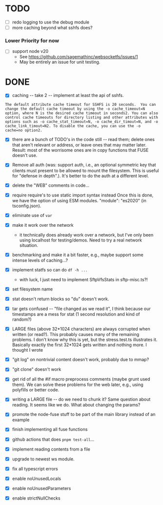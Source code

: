 # TODO

- [ ] redo logging to use the debug module
- [ ] more caching beyond what sshfs does?

### Lower Priority for now

- [ ] support node v20
  - See https://github.com/sagemathinc/websocketfs/issues/1 
  - May be entirely an issue for unit testing.

# DONE


- [x] caching \-\- take 2 \-\- implement at least the api of sshfs.
```
The default attribute cache timeout for SSHFS is 20 seconds.  You can change the default cache timeout by using the -o cache_timeout=N option, where N is the desired cache timeout in seconds2. You can also control cache timeouts for directory listing and other attributes with options such as -o cache_stat_timeout=N, -o cache_dir_timout=N, and -o cache_link_timout=N2. To disable the cache, you can use the -o cache=no option2.
```
- [x] there are a bunch of TODO's in the code still -- read them; delete ones that aren't relevant or address, or leave ones that may matter later.  Result: most of the worrisome ones are in copy functions that FUSE doesn't use.
- [x] Remove all auth (was: support auth, i.e., an optional symmetric key that clients must present to be allowed to mount the filesystem. This is useful for "defense in depth".). It's better to do the auth at a different level.
- [x] delete the "WEB" comments in code...
- [x] require require's to use static import syntax instead
      Once this is done, we have the option of using ESM modules.
      "module": "es2020" \(in tsconfig.json\).
- [x] eliminate use of `var`
- [x] make it work over the network
  - it technically does already work over a network, but I've only been using localhost for testing/demos. Need to try a real network situation.
- [x] benchmarking and make it a bit faster, e.g., maybe support some intense levels of caching...?
- [x] implement statfs so can do `df -h ...`
  - with luck, I just need to implement SftpVfsStats in sftp-misc.ts?!
- [x] set filesystem name
- [x] stat doesn't return blocks so "du" doesn't work.
- [x] tar gets confused \-\- "file changed as we read it", I think because our timestamps are a mess for stat \(1 second resolution and kind of random?\)
- [x] LARGE files \(above 32\*1024 characters\) are always corrupted when written \(or read?\). This probably causes many of the remaining problems. I don't know why this is yet, but the stress.test.ts illustrates it. Basically exactly the first 32\*1024 gets written and nothing more. I thought I wrote
- [x] "git log" on nontrivial content doesn't work, probably due to mmap?
- [x] "git clone" doesn't work
- [x] get rid of all the #if macro preprocess comments \(maybe grunt used them\). We can solve these problems for the web later, e.g., using polyfills or better code.
- [x] writing a LARGE file \-\- do we need to chunk it? Same question about reading. It seems like we do. What about changing the params?
- [x] promote the node\-fuse stuff to be part of the main library instead of an example
- [x] finish implementing all fuse functions
- [x] github actions that does `pnpm test-all`...
- [x] implement reading contents from a file
- [x] upgrade to newest ws module.
- [x] fix all typescript errors
- [x] enable noUnusedLocals
- [x] enable noUnusedParameters
- [x] enable strictNullChecks

